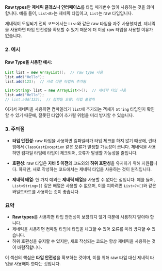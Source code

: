 **Raw types**란 **제네릭 클래스나 인터페이스**를 타입 매개변수 없이 사용하는 것을 의미합니다. 예를 들어, `List<E>`는 제네릭 타입이고, `List`는 raw 타입입니다.

제네릭이 도입되기 전의 코드에서는 `List`와 같은 raw 타입을 자주 사용했지만, 제네릭을 사용하면 타입 안전성을 확보할 수 있기 때문에 더 이상 raw 타입을 사용할 이유가 없습니다.

### 2. 예시

#### Raw Type을 사용한 예시:

```java
List list = new ArrayList();  // raw type 사용
list.add("Hello");
list.add(123);  // 서로 다른 타입이 추가됨
```

```java
List<String> list = new ArrayList<>();  // 제네릭 타입 사용
list.add("Hello");
// list.add(123);  // 컴파일 오류: 타입 불일치
```

여기서 제네릭을 사용하면 컴파일러가 `list`에 추가되는 객체가 `String` 타입인지 확인할 수 있기 때문에, 잘못된 타입이 추가될 위험을 미리 방지할 수 있습니다.

### 3. 주의점

- **타입 안전성**: raw 타입을 사용하면 컴파일러가 타입 체크를 하지 않기 때문에, 런타임에서 `ClassCastException` 같은 오류가 발생할 가능성이 큽니다. 제네릭을 사용하면 컴파일 타임에 타입이 체크되어, 오류가 발생할 가능성을 줄입니다.
    
- **호환성**: raw 타입은 **자바 5 이전**의 코드와의 **하위 호환성**을 유지하기 위해 지원됩니다. 하지만, 새로 작성하는 코드에서는 제네릭 타입을 사용하는 것이 원칙입니다.
    
- **제네릭 배열**: 한 가지 예외는 **제네릭 배열**을 사용할 수 없다는 점입니다. 예를 들어, `List<String>[]` 같은 배열은 사용할 수 없으며, 이를 피하려면 `List<?>[]`와 같은 와일드카드를 사용하는 것이 좋습니다.

### 요약

- **Raw types**를 사용하면 타입 안전성이 보장되지 않기 때문에 사용하지 말아야 합니다.
- 제네릭을 사용하면 컴파일 타임에 타입을 체크할 수 있어 오류를 미리 방지할 수 있습니다.
- 하위 호환성을 유지할 수 있지만, 새로 작성되는 코드는 항상 제네릭을 사용하는 것이 바람직합니다.

이 섹션의 핵심은 **타입 안전성**을 확보하는 것이며, 이를 위해 raw 타입 대신 제네릭 타입을 사용해야 한다는 것입니다.